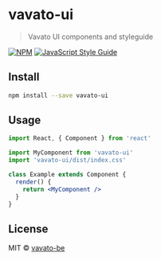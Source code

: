 # vavato-ui

> Vavato UI components and styleguide

[![NPM](https://img.shields.io/npm/v/vavato-ui.svg)](https://www.npmjs.com/package/vavato-ui) [![JavaScript Style Guide](https://img.shields.io/badge/code_style-standard-brightgreen.svg)](https://standardjs.com)

## Install

```bash
npm install --save vavato-ui
```

## Usage

```jsx
import React, { Component } from 'react'

import MyComponent from 'vavato-ui'
import 'vavato-ui/dist/index.css'

class Example extends Component {
  render() {
    return <MyComponent />
  }
}
```

## License

MIT © [vavato-be](https://github.com/vavato-be)
